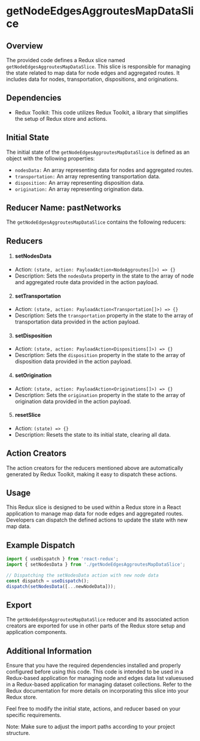 # getNodeEdgesAggroutesMapDataSlice
## Overview
The provided code defines a Redux slice named `getNodeEdgesAggroutesMapDataSlice`. This slice is responsible for managing the state related to map data for node edges and aggregated routes. It includes data for nodes, transportation, dispositions, and originations.

## Dependencies
- Redux Toolkit: This code utilizes Redux Toolkit, a library that simplifies the setup of Redux store and actions.


## Initial State
The initial state of the `getNodeEdgesAggroutesMapDataSlice` is defined as an object with the following properties:

- `nodesData:` An array representing data for nodes and aggregated routes.
- `transportation:` An array representing transportation data.
- `disposition:` An array representing disposition data.
- `origination:` An array representing origination data.


## Reducer Name: pastNetworks
The `getNodeEdgesAggroutesMapDataSlice` contains the following reducers:

## Reducers
1) #### setNodesData
- Action: `(state, action: PayloadAction<NodeAggroutes[]>) => {}`
- Description: Sets the `nodesData` property in the state to the array of node and aggregated route data provided in the action payload.

2) #### setTransportation
- Action: `(state, action: PayloadAction<Transportation[]>) => {}`
- Description: Sets the `transportation` property in the state to the array of transportation data provided in the action payload.

3) #### setDisposition
- Action: `(state, action: PayloadAction<Dispositions[]>) => {}`
- Description: Sets the `disposition` property in the state to the array of disposition data provided in the action payload.

4) #### setOrigination
- Action: `(state, action: PayloadAction<Originations[]>) => {}`
- Description: Sets the `origination` property in the state to the array of origination data provided in the action payload.

5) #### resetSlice
- Action: `(state) => {}`
- Description: Resets the state to its initial state, clearing all data.

## Action Creators
The action creators for the reducers mentioned above are automatically generated by Redux Toolkit, making it easy to dispatch these actions.

## Usage
This Redux slice is designed to be used within a Redux store in a React application to manage map data for node edges and aggregated routes. Developers can dispatch the defined actions to update the state with new map data.

## Example Dispatch
```jsx
import { useDispatch } from 'react-redux';
import { setNodesData } from './getNodeEdgesAggroutesMapDataSlice';

// Dispatching the setNodesData action with new node data
const dispatch = useDispatch();
dispatch(setNodesData([...newNodeData]));
```

## Export
The `getNodeEdgesAggroutesMapDataSlice` reducer and its associated action creators are exported for use in other parts of the Redux store setup and application components.

## Additional Information
Ensure that you have the required dependencies installed and properly configured before using this code. This code is intended to be used in a Redux-based application for managing node and edges data list valuesused in a Redux-based application for managing dataset collections. Refer to the Redux documentation for more details on incorporating this slice into your Redux store.

Feel free to modify the initial state, actions, and reducer based on your specific requirements.

Note: Make sure to adjust the import paths according to your project structure.
